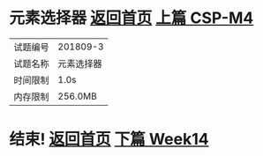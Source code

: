 # 元素选择器      [返回首页](./index.md)   [上篇 CSP-M4](./CSP-M4.md)

| | | 
|--|--| 
| 试题编号 | 201809-3 | 
| 试题名称 | 元素选择器  | 
| 时间限制 | 1.0s     | 
| 内存限制 | 256.0MB  | 



# 结束!     [返回首页](./index.md)   [下篇 Week14](./week14.md)
